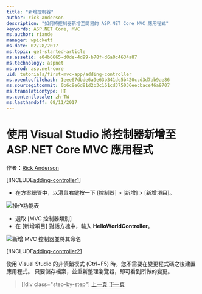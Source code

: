 ```yaml
---
title: "新增控制器"
author: rick-anderson
description: "如何將控制器新增至簡易的 ASP.NET Core MVC 應用程式"
keywords: ASP.NET Core, MVC
ms.author: riande
manager: wpickett
ms.date: 02/28/2017
ms.topic: get-started-article
ms.assetid: e04b6665-d0de-4d99-b78f-d6a0c4634a87
ms.technology: aspnet
ms.prod: asp.net-core
uid: tutorials/first-mvc-app/adding-controller
ms.openlocfilehash: 1eee67dbde6a9e63b341de5b420ccd3d7ab9ae86
ms.sourcegitcommit: 0b6c8e6d81d2b3c161cd375036eecbace46a9707
ms.translationtype: HT
ms.contentlocale: zh-TW
ms.lasthandoff: 08/11/2017
---
```

# <a name="adding-a-controller-to-a-aspnet-core-mvc-app-with-visual-studio"></a>使用 Visual Studio 將控制器新增至 ASP.NET Core MVC 應用程式

作者：[Rick Anderson](https://twitter.com/RickAndMSFT)

[!INCLUDE[adding-controller1](../../includes/mvc-intro/adding-controller1.md)]

* 在方案總管中，以滑鼠右鍵按一下 [控制器] > [新增] > [新增項目]。

![操作功能表](adding-controller/_static/add_controller.png)

* 選取 [MVC 控制器類別]
* 在 [新增項目] 對話方塊中，輸入 **HelloWorldController**。

![新增 MVC 控制器並將其命名](adding-controller/_static/ac.png)

[!INCLUDE[adding-controller2](../../includes/mvc-intro/adding-controller2.md)]

使用 Visual Studio 的非偵錯模式 (Ctrl+F5) 時，您不需要在變更程式碼之後建置應用程式。 只要儲存檔案，並重新整理瀏覽器，即可看到所做的變更。

>[!div class="step-by-step"]
[上一頁](start-mvc.md)
[下一頁](adding-view.md)  
